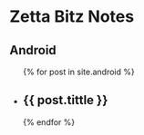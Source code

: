 # Zetta Bitz Notes

<h2>Android</h2>

<ul>
  {% for post in site.android %}
    <li>
      <h2>{{ post.tittle }}</h2>
    </li>
  {% endfor %}
</ul>